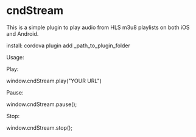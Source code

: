 cndStream 
======

This is a simple plugin to play audio from HLS m3u8 playlists on both iOS and Android.


install: cordova plugin add _path_to_plugin_folder

Usage:

Play:

window.cndStream.play("YOUR URL")

Pause:

window.cndStream.pause();

Stop:

window.cndStream.stop();




